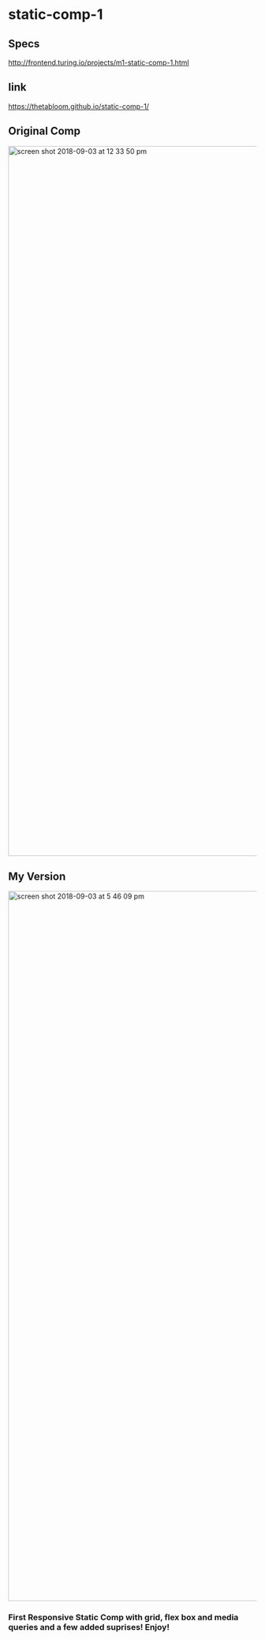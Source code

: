 # static-comp-1

## Specs
http://frontend.turing.io/projects/m1-static-comp-1.html

## link
https://thetabloom.github.io/static-comp-1/

## Original Comp

<img width="1440" alt="screen shot 2018-09-03 at 12 33 50 pm" src="https://user-images.githubusercontent.com/25753508/44998809-bf47fa80-af75-11e8-9877-07d379219b6a.png">

## My Version

<img width="1440" alt="screen shot 2018-09-03 at 5 46 09 pm" src="https://user-images.githubusercontent.com/25753508/45003593-58d8d180-afa1-11e8-91f1-75d1123e3ea3.png">


### First Responsive Static Comp with grid, flex box and media queries and a few added suprises! Enjoy!

